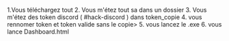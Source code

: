 1.Vous téléchargez tout 
2. Vous m'étez tout sa dans un dossier
3. Vous m'étez des token discord ( #hack-discord ) dans token_copie
4. vous rennomer token et token valide sans le copie>
5. vous lancez le .exe
6. vous lance Dashboard.html
